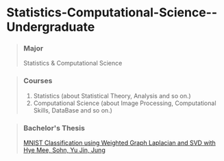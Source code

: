 # Statistics-Computational-Science--Undergraduate
 
> ### Major
> Statistics & Computational Science 

>### Courses
>1. Statistics (about Statistical Theory, Analysis and so on.) 
>2. Computational Science (about Image Processing, Computational Skills, DataBase and so on.) 

>### Bachelor's Thesis
>[MNIST Classification using Weighted Graph Laplacian and SVD with Hye Mee, Sohn, Yu Jin, Jung](https://github.com/serah1107/Statistics-Computational-Science--Undergraduate/tree/master/Bachelor's%20Thesis)
